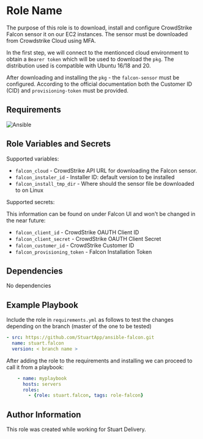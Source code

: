 Role Name
=========
The purpose of this role is to download, install and configure CrowdStrike Falcon sensor it on our EC2 instances. The sensor must be downloaded from Crowdstrike Cloud using MFA. 

In the first step, we will connect to the mentionced cloud environment to obtain a `Bearer token` which will be used to download the `pkg`. The distribution used is compatible with Ubuntu 16/18 and 20.

After downloading and installing the `pkg` - the `falcon-sensor` must be configured. According to the official documentation both the Customer ID (CID) and `provisioning-token` must be provided.


Requirements
------------

![Ansible](https://img.shields.io/badge/ansible-2.8.2-green)

Role Variables and Secrets
--------------

Supported variables:

* `falcon_cloud` - CrowdStrike API URL for downloading the Falcon sensor.
* `falcon_instaler_id` - Installer ID: default version to be installed
* `falcon_install_tmp_dir` - Where should the sensor file be downloaded to on Linux

Supported secrets:

This information can be found on under Falcon UI and won't be changed in the near future:

* `falcon_client_id` - CrowdStrike OAUTH Client ID
* `falcon_client_secret` - CrowdStrike OAUTH Client Secret
* `falcon_customer_id` - CrowdStrike Customer ID
* `falcon_provisioning_token` - Falcon Installation Token

Dependencies
------------
No dependencies

Example Playbook
----------------

Include the role in `requirements.yml` as follows to test the changes depending on the branch (master of the one to be tested)

```yaml
- src: https://github.com/StuartApp/ansible-falcon.git
  name: stuart.falcon
  version: < branch name >
```

After adding the role to the requirements and installing we can proceed to call it from a playbook:

```yaml
    - name: myplaybook
      hosts: servers
      roles:
        - {role: stuart.falcon, tags: role-falcon}
```

Author Information
------------------

This role was created while working for Stuart Delivery.
